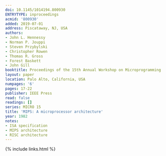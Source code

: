 ```yaml
---
doi: 10.1145/1014194.800930
ENTRYTYPE: inproceedings
acmid: '800930'
added: 2019-07-01
address: Piscataway, NJ, USA
authors:
- John L. Hennessy
- Norman P. Jouppi
- Steven Przybylski
- Christopher Rowen
- Thomas R. Gross
- Forest Baskett
- John Gill
booktitle: Proceedings of the 15th Annual Workshop on Microprogramming
layout: paper
location: Palo Alto, California, USA
numpages: '6'
pages: 17-22
publisher: IEEE Press
read: false
readings: []
series: MICRO 15
title: 'MIPS: A microprocessor architecture'
year: 1982
notes:
- ISA specification
- MIPS architecture
- RISC architecture
---
```

{% include links.html %}
